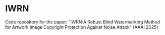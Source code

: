 # IWRN

Code repository for the paper: "IWRN:A Robust Blind Watermarking Method for Artwork Image Copyright Protection Against Noise Attack" (AAAi 2025)
